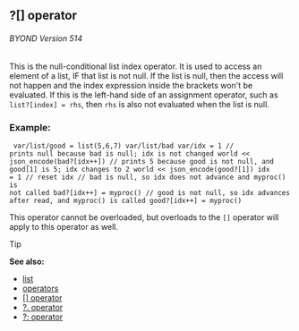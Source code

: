 ## ?[] operator 
###### BYOND Version 514


This is the null-conditional list index operator. It is used to
access an element of a list, IF that list is not null. If the list is
null, then the access will not happen and the index expression inside
the brackets won\'t be evaluated. If this is the left-hand side of an
assignment operator, such as `list?[index] = rhs`, then `rhs` is also
not evaluated when the list is null.
### Example:

```dm
 var/list/good = list(5,6,7) var/list/bad var/idx = 1 //
prints null because bad is null; idx is not changed world <<
json_encode(bad?[idx++]) // prints 5 because good is not null, and
good[1] is 5; idx changes to 2 world << json_encode(good?[1]) idx
= 1 // reset idx // bad is null, so idx does not advance and myproc() is
not called bad?[idx++] = myproc() // good is not null, so idx advances
after read, and myproc() is called good?[idx++] = myproc() 
```



This operator cannot be overloaded, but overloads to the `[]`
operator will apply to this operator as well. 



> [!TIP] 
> **See also:**
> +   [list](/ref/list.md) 
> +   [operators](/ref/operator.md) 
> +   [[] operator](/ref/operator/%5B%5D.md) 
> +   [?. operator](/ref/operator/%3f%2e.md) 
> +   [?: operator](/ref/operator/%3f:.md) 